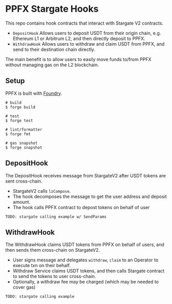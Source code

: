 # PPFX Stargate Hooks

This repo contains hook contracts that interact with Stargate V2 contracts.

- `DepositHook` Allows users to deposit USDT from their origin chain, e.g. Ethereum L1 or Arbitrum L2, and then directly deposit to PPFX.
- `WithdrawHook` Allows users to withdraw and claim USDT from PPFX, and send to their destination chain directly.

The main benefit is to allow users to easily move funds to/from PPFX without managing gas on the L2 blockchain.

## Setup

PPFX is built with [Foundry](https://book.getfoundry.sh/). 

```shell
# build
$ forge build

# test
$ forge test

# lint/formatter
$ forge fmt

# gas snapshot
$ forge snapshot

```

## DepositHook

The DepositHook receives message from StargateV2 after USDT tokens are sent cross-chain. 
- StargateV2 calls `lzCompose`.
- The hook decomposes the message to get the user address and deposit amount.
- The hook calls PPFX contract to depost tokens on behalf of user

```
TODO: stargate calling example w/ SendParams
```

## WithdrawHook

The WithdrawHook claims USDT tokens from PPFX on behalf of users, and then sends them cross-chain on StargateV2. 
- User signs message and delegates `withdraw`, `claim` to an Operator to execute txn on their behalf.
- Withdraw Service claims USDT tokens, and then calls Stargate contract to send the tokens to user cross-chain.
- Optionally, a withdraw fee may be charged (which may be needed to cover gas)

```
TODO: stargate calling example
```






